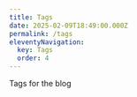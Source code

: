 ```yaml
---
title: Tags
date: 2025-02-09T18:49:00.000Z
permalink: /tags
eleventyNavigation:
  key: Tags
  order: 4
---
```

Tags for the blog
